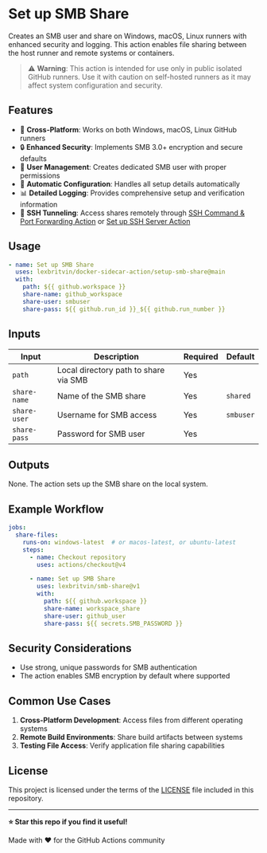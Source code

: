 # Set up SMB Share

Creates an SMB user and share on Windows, macOS, Linux runners with enhanced security and logging. This action enables
file
sharing between the host runner and remote systems or containers.

> ⚠️ **Warning**: This action is intended for use only in public isolated GitHub runners. Use it with caution on
> self-hosted runners as it may affect system configuration and security.

## Features

- 📁 **Cross-Platform**: Works on both Windows, macOS, Linux GitHub runners
- 🔒 **Enhanced Security**: Implements SMB 3.0+ encryption and secure defaults
- 🔑 **User Management**: Creates dedicated SMB user with proper permissions
- 🔄 **Automatic Configuration**: Handles all setup details automatically
- 📊 **Detailed Logging**: Provides comprehensive setup and verification information
- 🔗 **SSH Tunneling**: Access shares remotely through
  [SSH Command & Port Forwarding Action](https://github.com/marketplace/actions/ssh-command-port-forwarding)
  or [Set up SSH Server Action](https://github.com/marketplace/actions/set-up-ssh-server)

## Usage

```yaml
- name: Set up SMB Share
  uses: lexbritvin/docker-sidecar-action/setup-smb-share@main
  with:
    path: ${{ github.workspace }}
    share-name: github_workspace
    share-user: smbuser
    share-pass: ${{ github.run_id }}_${{ github.run_number }}
```

## Inputs

| Input        | Description                           | Required | Default   |
|--------------|---------------------------------------|----------|-----------|
| `path`       | Local directory path to share via SMB | Yes      |           |
| `share-name` | Name of the SMB share                 | Yes      | `shared`  |
| `share-user` | Username for SMB access               | Yes      | `smbuser` |
| `share-pass` | Password for SMB user                 | Yes      |           |

## Outputs

None. The action sets up the SMB share on the local system.

## Example Workflow

```yaml
jobs:
  share-files:
    runs-on: windows-latest  # or macos-latest, or ubuntu-latest
    steps:
      - name: Checkout repository
        uses: actions/checkout@v4

      - name: Set up SMB Share
        uses: lexbritvin/smb-share@v1
        with:
          path: ${{ github.workspace }}
          share-name: workspace_share
          share-user: github_user
          share-pass: ${{ secrets.SMB_PASSWORD }}
```

## Security Considerations

- Use strong, unique passwords for SMB authentication
- The action enables SMB encryption by default where supported

## Common Use Cases

1. **Cross-Platform Development**: Access files from different operating systems
2. **Remote Build Environments**: Share build artifacts between systems
3. **Testing File Access**: Verify application file sharing capabilities

## License

This project is licensed under the terms of the [LICENSE](./LICENSE) file included in this repository.

---

**⭐ Star this repo if you find it useful!**

Made with ❤️ for the GitHub Actions community